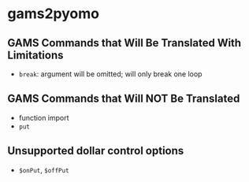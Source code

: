 # gams2pyomo


## GAMS Commands that Will Be Translated With Limitations
- `break`: argument will be omitted; will only break one loop

## GAMS Commands that Will NOT Be Translated
- function import
- `put`


## Unsupported dollar control options
- `$onPut`, `$offPut`